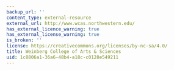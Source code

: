 ```yaml
---
backup_url: ''
content_type: external-resource
external_url: http://www.wcas.northwestern.edu/
has_external_licence_warning: true
has_external_license_warning: true
is_broken: ''
license: https://creativecommons.org/licenses/by-nc-sa/4.0/
title: Weinberg College of Arts & Sciences
uid: 1c8806a1-36a6-48b4-a18c-c0128e549211
---
```

